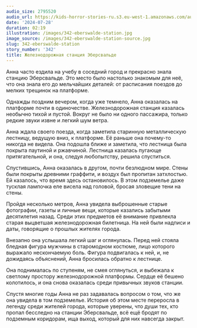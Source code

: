 ```yaml
---
audio_size: 2795520
audio_url: https://kids-horror-stories-ru.s3.eu-west-1.amazonaws.com/audio/342-eberswalde-station.mp3
date: '2024-07-28'
duration: 02:19
illustration: /images/342-eberswalde-station.jpg
image_source: /images/342-eberswalde-station-source.jpg
slug: 342-eberswalde-station
story_number: '342'
title: Железнодорожная станция Эберсвальде
---
```


Анна часто ездила на учебу в соседний город и прекрасно знала станцию Эберсвальде. Это место было настолько знакомым для неё, что она знала его до мельчайших деталей: от расписания поездов до мелких трещинок на платформе.

Однажды поздним вечером, когда уже темнело, Анна оказалась на платформе почти в одиночестве. Железнодорожная станция казалась необычно тихой и пустой. Вокруг не было ни одного пассажира, только редкие звуки извне и легкий шум ветра.

Анна ждала своего поезда, когда заметила старинную металлическую лестницу, ведущую вниз, к платформе. Её раньше она почему-то никогда не видела. Она подошла ближе и заметила, что лестница была покрыта паутиной и ржавчиной. Лестница казалась пугающе притягательной, и она, следуя любопытству, решила спуститься.

Спустившись, Анна оказалась в другом, почти безлюдном мире. Стены были покрыты древними граффити, и воздух был пропитан затхлостью. Ей казалось, что время здесь остановилось. В этом подземелье даже тусклая лампочка еле висела над головой, бросая зловещие тени на стены.

Пройдя несколько метров, Анна увидела выброшенные старые фотографии, газеты и личные вещи, которые казались забытыми десятилетия назад. Среди этих предметов её внимание привлекла старая выцветшая железнодорожная билетница. На ней были надписи и даты, говорящие о прошлых жителях города.

Внезапно она услышала легкий шаг и оглянулась. Перед ней стояла бледная фигура мужчины в старомодном костюме, лицо которого выражало нескончаемую боль. Фигура подвигалась к ней, и, не дожидаясь объяснений, Анна бросилась обратно к лестнице.

Она поднималась по ступеням, не смея оглянуться, и выбежала к светлому простору железнодорожной платформы. Сердце её бешено колотилось, и она снова оказалась среди привычных звуков станции.

Спустя многие годы Анна не раз задавалась вопросом о том, что же она увидела в том подземелье. История об этом месте переросла в легенду среди жителей города, которые уверены, что души тех, кто пропал бесследно на станции Эберсвальде, всё ещё бродят по подземным коридорам, ища выход, который для них навсегда закрыт.